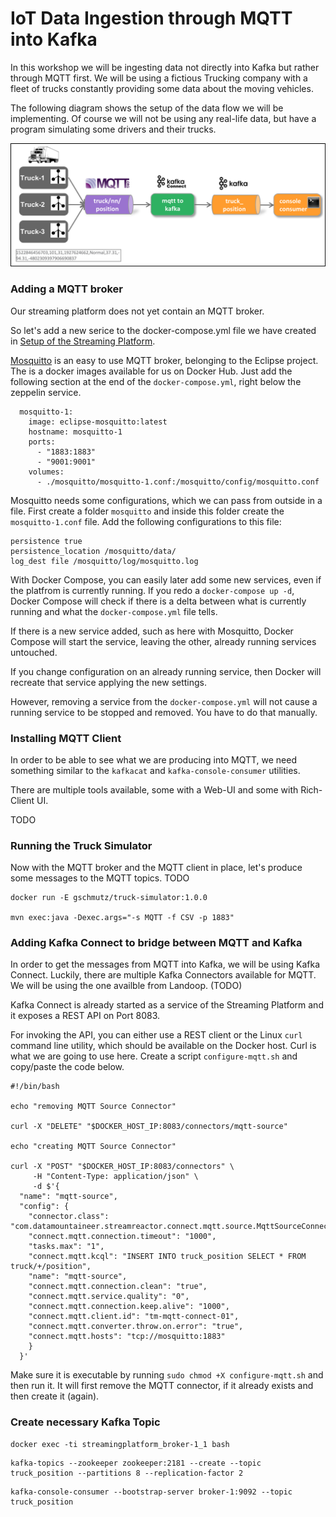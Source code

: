# IoT Data Ingestion through MQTT into Kafka
In this workshop we will be ingesting data not directly into Kafka but rather through MQTT first. We will be using a fictious Trucking company with a fleet of trucks constantly providing some data about the moving vehicles. 

The following diagram shows the setup of the data flow we will be implementing. Of course we will not be using any real-life data, but have a program simulating some drivers and their trucks.

![Alt Image Text](./images/iot-ingestion-overview.png "Schema Registry UI")

### Adding a MQTT broker
Our streaming platform does not yet contain an MQTT broker. 

So let's add a new serice to the docker-compose.yml file we have created in [Setup of the Streaming Platform](../01-environment/README.md).

[Mosquitto](https://mosquitto.org/) is an easy to use MQTT broker, belonging to the Eclipse project. The is a docker images available for us on Docker Hub. Just add the following section at the end of the `docker-compose.yml`, right below the zeppelin service. 

```
  mosquitto-1:
    image: eclipse-mosquitto:latest
    hostname: mosquitto-1
    ports: 
      - "1883:1883"
      - "9001:9001"
    volumes:
      - ./mosquitto/mosquitto-1.conf:/mosquitto/config/mosquitto.conf
```

Mosquitto needs some configurations, which we can pass from outside in a file. First create a folder `mosquitto` and inside this folder create the `mosquitto-1.conf` file. Add the following configurations to this file:

```
persistence true
persistence_location /mosquitto/data/
log_dest file /mosquitto/log/mosquitto.log
```

With Docker Compose, you can easily later add some new services, even if the platfrom is currently running. If you redo a `docker-compose up -d`, Docker Compose will check if there is a delta between what is currently running and what the `docker-compose.yml` file tells. 

If there is a new service added, such as here with Mosquitto, Docker Compose will start the service, leaving the other, already running services untouched. 

If you change configuration on an already running service, then Docker will recreate that service applying the new settings. 

However, removing a service from the `docker-compose.yml` will not cause a running service to be stopped and removed. You have to do that manually. 

### Installing MQTT Client
In order to be able to see what we are producing into MQTT, we need something similar to the `kafkacat` and `kafka-console-consumer` utilities. 

There are multiple tools available, some with a Web-UI and some with Rich-Client UI. 

TODO

### Running the Truck Simulator

Now with the MQTT broker and the MQTT client in place, let's produce some messages to the MQTT topics. 
TODO

```
docker run -E gschmutz/truck-simulator:1.0.0

mvn exec:java -Dexec.args="-s MQTT -f CSV -p 1883"
```

### Adding Kafka Connect to bridge between MQTT and Kafka

In order to get the messages from MQTT into Kafka, we will be using Kafka Connect. Luckily, there are multiple Kafka Connectors available for MQTT. We will be using the one availble from Landoop. (TODO)

Kafka Connect is already started as a service of the Streaming Platform and it exposes a REST API on Port 8083. 

For invoking the API, you can either use a REST client or the Linux `curl` command line utility, which should be available on the Docker host. Curl is what we are going to use here. Create a script `configure-mqtt.sh` and copy/paste the code below.  

```
#!/bin/bash

echo "removing MQTT Source Connector"

curl -X "DELETE" "$DOCKER_HOST_IP:8083/connectors/mqtt-source"

echo "creating MQTT Source Connector"

curl -X "POST" "$DOCKER_HOST_IP:8083/connectors" \
     -H "Content-Type: application/json" \
     -d $'{
  "name": "mqtt-source",
  "config": {
  	"connector.class": "com.datamountaineer.streamreactor.connect.mqtt.source.MqttSourceConnector",
  	"connect.mqtt.connection.timeout": "1000",
  	"tasks.max": "1",
  	"connect.mqtt.kcql": "INSERT INTO truck_position SELECT * FROM truck/+/position",
  	"name": "mqtt-source",
  	"connect.mqtt.connection.clean": "true",
  	"connect.mqtt.service.quality": "0",
  	"connect.mqtt.connection.keep.alive": "1000",
  	"connect.mqtt.client.id": "tm-mqtt-connect-01",
  	"connect.mqtt.converter.throw.on.error": "true",
  	"connect.mqtt.hosts": "tcp://mosquitto:1883"
	}
  }'
```

Make sure it is executable by running `sudo chmod +X configure-mqtt.sh` and then run it. It will first remove the MQTT connector, if it already exists and then create it (again). 

### Create necessary Kafka Topic

```
docker exec -ti streamingplatform_broker-1_1 bash
```

```
kafka-topics --zookeeper zookeeper:2181 --create --topic truck_position --partitions 8 --replication-factor 2
```


```
kafka-console-consumer --bootstrap-server broker-1:9092 --topic truck_position
```




